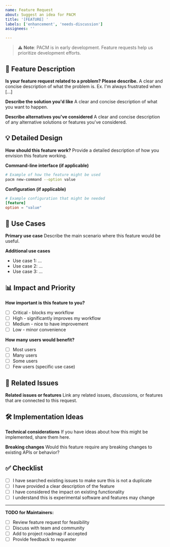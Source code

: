 ```yaml
---
name: Feature Request
about: Suggest an idea for PACM
title: '[FEATURE] '
labels: ['enhancement', 'needs-discussion']
assignees: ''

---
```


> ⚠️ **Note**: PACM is in early development. Feature requests help us prioritize development efforts.

## 🚀 Feature Description

**Is your feature request related to a problem? Please describe.**
A clear and concise description of what the problem is. Ex. I'm always frustrated when [...]

**Describe the solution you'd like**
A clear and concise description of what you want to happen.

**Describe alternatives you've considered**
A clear and concise description of any alternative solutions or features you've considered.

## 💡 Detailed Design

**How should this feature work?**
Provide a detailed description of how you envision this feature working.

**Command-line interface (if applicable)**
```bash
# Example of how the feature might be used
pacm new-command --option value
```

**Configuration (if applicable)**
```toml
# Example configuration that might be needed
[feature]
option = "value"
```

## 🎯 Use Cases

**Primary use case**
Describe the main scenario where this feature would be useful.

**Additional use cases**
- Use case 1: ...
- Use case 2: ...
- Use case 3: ...

## 📊 Impact and Priority

**How important is this feature to you?**
- [ ] Critical - blocks my workflow
- [ ] High - significantly improves my workflow
- [ ] Medium - nice to have improvement
- [ ] Low - minor convenience

**How many users would benefit?**
- [ ] Most users
- [ ] Many users
- [ ] Some users
- [ ] Few users (specific use case)

## 🔗 Related Issues

**Related issues or features**
Link any related issues, discussions, or features that are connected to this request.

## 🛠️ Implementation Ideas

**Technical considerations**
If you have ideas about how this might be implemented, share them here.

**Breaking changes**
Would this feature require any breaking changes to existing APIs or behavior?

## ✅ Checklist

- [ ] I have searched existing issues to make sure this is not a duplicate
- [ ] I have provided a clear description of the feature
- [ ] I have considered the impact on existing functionality
- [ ] I understand this is experimental software and features may change

---

**TODO for Maintainers:**
- [ ] Review feature request for feasibility
- [ ] Discuss with team and community
- [ ] Add to project roadmap if accepted
- [ ] Provide feedback to requester
